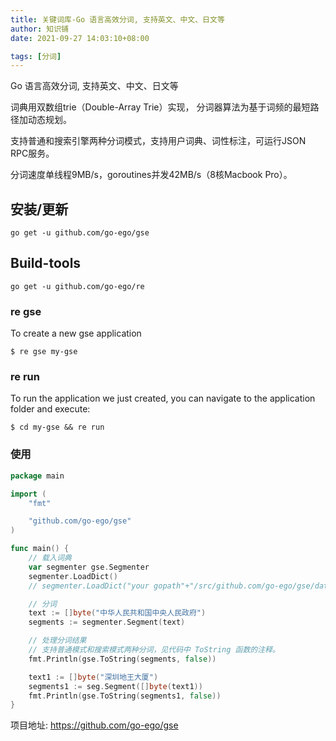 ```yaml
---
title: 关键词库-Go 语言高效分词, 支持英文、中文、日文等
author: 知识铺
date: 2021-09-27 14:03:10+08:00

tags: [分词]
---
```




Go 语言高效分词, 支持英文、中文、日文等

词典用双数组trie（Double-Array Trie）实现， 分词器算法为基于词频的最短路径加动态规划。

支持普通和搜索引擎两种分词模式，支持用户词典、词性标注，可运行JSON RPC服务。

分词速度单线程9MB/s，goroutines并发42MB/s（8核Macbook Pro）。

## 安装/更新

```
go get -u github.com/go-ego/gse
```

## Build-tools

```
go get -u github.com/go-ego/re
```

### re gse

To create a new gse application

```
$ re gse my-gse
```

### re run

To run the application we just created, you can navigate to the application folder and execute:

```
$ cd my-gse && re run
```

### 使用

```go
package main

import (
    "fmt"

    "github.com/go-ego/gse"
)

func main() {
    // 载入词典
    var segmenter gse.Segmenter
    segmenter.LoadDict()
    // segmenter.LoadDict("your gopath"+"/src/github.com/go-ego/gse/data/dict/dictionary.txt")

    // 分词
    text := []byte("中华人民共和国中央人民政府")
    segments := segmenter.Segment(text)

    // 处理分词结果
    // 支持普通模式和搜索模式两种分词，见代码中 ToString 函数的注释。
    fmt.Println(gse.ToString(segments, false)) 

    text1 := []byte("深圳地王大厦")
    segments1 := seg.Segment([]byte(text1))
    fmt.Println(gse.ToString(segments1, false)) 
}
```

项目地址: https://github.com/go-ego/gse


